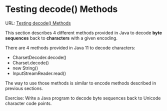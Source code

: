 # Testing decode() Methods

URL: [Testing decode() Methods](http://www.herongyang.com/Unicode/Java-charset-Test-decode-Method.html)

This section describes 4 different methods provided in Java to decode **byte sequences** back to **characters** with a given encoding.

There are 4 methods provided in Java 11 to decode characters:

- CharsetDecoder.decode()
- Charset.decode()
- new String()
- InputStreamReader.read()

The way to use those methods is similar to encode methods described in previous sections.

Exercise: Write a Java program to decode byte sequences back to Unicode character code points.

